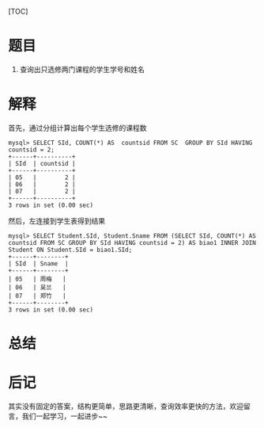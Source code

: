 [TOC]

# 题目
1. 查询出只选修两门课程的学生学号和姓名



# 解释

首先，通过分组计算出每个学生选修的课程数

```mysql
mysql> SELECT SId, COUNT(*) AS  countsid FROM SC  GROUP BY SId HAVING countsid = 2;
+------+----------+
| SId  | countsid |
+------+----------+
| 05   |        2 |
| 06   |        2 |
| 07   |        2 |
+------+----------+
3 rows in set (0.00 sec)
```

然后，左连接到学生表得到结果

```mysql
mysql> SELECT Student.SId, Student.Sname FROM (SELECT SId, COUNT(*) AS countsid FROM SC GROUP BY SId HAVING countsid = 2) AS biao1 INNER JOIN Student ON Student.SId = biao1.SId;  
+------+--------+
| SId  | Sname  |
+------+--------+
| 05   | 周梅   |
| 06   | 吴兰   |
| 07   | 郑竹   |
+------+--------+
3 rows in set (0.00 sec)
```



# 总结

# 后记

其实没有固定的答案，结构更简单，思路更清晰，查询效率更快的方法，欢迎留言，我们一起学习，一起进步~~